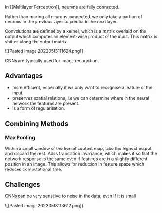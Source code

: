 In [[Multilayer Perceptron]], neurons are fully connected.

Rather than making all neurons connected, we only take a portion of neurons in the previous layer to predict in the next layer. 

Convolutions are defined by a kernel, which is a matrix overlaid on the output which computes an element-wise product of the input. This matrix is shifted along the output matrix.

![[Pasted image 20220513111624.png]]

CNNs are typically used for image recognition.

## Advantages

- more efficient, especially if we only want to recognise a feature of the input.
- preserves spatial relations, i.e we can determine where in the neural network the features are present.
- is a form of regularisation.

## Combining Methods

### Max Pooling

Within a small window of the kernel'soutput map, take the highest output and discard the rest. Adds translation invariance, which makes it so that the network response is the same even if features are in a slightly different position in an image. This allows for reduction in feature space which reduces computational time. 


## Challenges

CNNs can be very sensitive to noise in the data, even if it is small

![[Pasted image 20220513113612.png]]